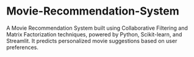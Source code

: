 # Movie-Recommendation-System
A Movie Recommendation System built using Collaborative Filtering and Matrix Factorization techniques, powered by Python, Scikit-learn, and Streamlit. It predicts personalized movie suggestions based on user preferences.
